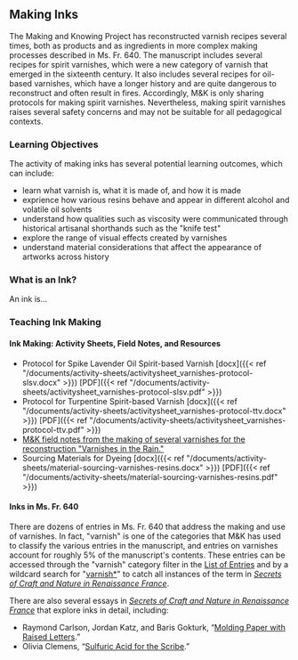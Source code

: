 ## Making Inks

The Making and Knowing Project has reconstructed varnish recipes several times, both as products and as ingredients in more complex making processes described in Ms. Fr. 640. The manuscript includes several recipes for spirit varnishes, which were a new category of varnish that emerged in the sixteenth century. It also includes several recipes for oil-based varnishes, which have a longer history and are quite dangerous to reconstruct and often result in fires. Accordingly, M&K is only sharing protocols for making spirit varnishes. Nevertheless, making spirit varnishes raises several safety concerns and may not be suitable for all pedagogical contexts.


### Learning Objectives
The activity of making inks has several potential learning outcomes, which can include:
- learn what varnish is, what it is made of, and how it is made
- exprience how various resins behave and appear in different alcohol and volatile oil solvents
- understand how qualities such as viscosity were communicated through historical artisanal shorthands such as the "knife test"
- explore the range of visual effects created by varnishes 
- understand material considerations that affect the appearance of artworks across history


### What is an Ink?
An ink is...


### Teaching Ink Making

#### Ink Making: Activity Sheets, Field Notes, and Resources
- Protocol for Spike Lavender Oil Spirit-based Varnish [docx]({{< ref "/documents/activity-sheets/activitysheet_varnishes-protocol-slsv.docx" >}}) [PDF]({{< ref "/documents/activity-sheets/activitysheet_varnishes-protocol-slsv.pdf" >}})
- Protocol for Turpentine Spirit-based Varnish [docx]({{< ref "/documents/activity-sheets/activitysheet_varnishes-protocol-ttv.docx" >}}) [PDF]({{< ref "/documents/activity-sheets/activitysheet_varnishes-protocol-ttv.pdf" >}})
- [M&K field notes from the making of several varnishes for the reconstruction "Varnishes in the Rain."](https://fieldnotes.makingandknowing.org/pre-2018-Fall/sp18_rosenkranz-uchacz_naomi-tianna_varnishes-in-the-rain/sp18_rosenkranz-uchacz_naomi-tianna_varnishes-rain-2/sp18_rosenkranz-uchacz_naomi-tianna_varnishes-rain-2-varnish-making-application.html)
- Sourcing Materials for Dyeing [docx]({{< ref "/documents/activity-sheets/material-sourcing-varnishes-resins.docx" >}}) [PDF]({{< ref "/documents/activity-sheets/material-sourcing-varnishes-resins.pdf" >}})

#### Inks in Ms. Fr. 640
There are dozens of entries in Ms. Fr. 640 that address the making and use of varnishes. In fact, "varnish" is one of the categories that M&K has used to classify the various entries in the manuscript, and entries on varnishes account for roughly 5% of the manuscript's contents. These entries can be accessed through the "varnish" category filter in the [List of Entries](https://edition640.makingandknowing.org/#/entries) and by a wildcard search for "[varnish\*](https://edition640.makingandknowing.org/#/search?q=varnish*)" to catch all instances of the term in [_Secrets of Craft and Nature in Renaissance France_](https://edition640.makingandknowing.org/#/).


There are also several essays in [_Secrets of Craft and Nature in Renaissance France_](https://edition640.makingandknowing.org/#/) that explore inks in detail, including:
- Raymond Carlson, Jordan Katz, and Baris Gokturk, “[Molding Paper with Raised Letters](https://edition640.makingandknowing.org/#/essays/ann_005_fa_14).”
- Olivia Clemens, “[Sulfuric Acid for the Scribe](https://edition640.makingandknowing.org/#/essays/ann_044_sp_16).”
